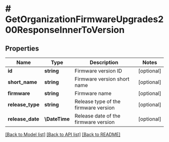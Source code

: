 # # GetOrganizationFirmwareUpgrades200ResponseInnerToVersion

## Properties

Name | Type | Description | Notes
------------ | ------------- | ------------- | -------------
**id** | **string** | Firmware version ID | [optional]
**short_name** | **string** | Firmware version short name | [optional]
**firmware** | **string** | Firmware name | [optional]
**release_type** | **string** | Release type of the firmware version | [optional]
**release_date** | **\DateTime** | Release date of the firmware version | [optional]

[[Back to Model list]](../../README.md#models) [[Back to API list]](../../README.md#endpoints) [[Back to README]](../../README.md)
